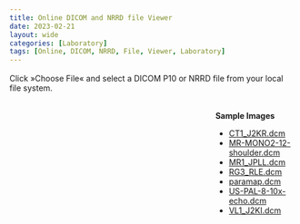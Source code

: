 ```yaml
---
title: Online DICOM and NRRD file Viewer
date: 2023-02-21
layout: wide
categories: [Laboratory]
tags: [Online, DICOM, NRRD, File, Viewer, Laboratory]
---
```

<style>
/* Paragraph */
article > p {
  padding: 0 2rem;
}

p {
  margin: 1rem 0;
}

/* Viewer */
.viewer {
  box-sizing: border-box;
  height: 100%;
  border-top: 1px solid var(--main-border-color);
  height: calc(100vh - 128px - 3.8rem);
}

.viewer-row {
  display: flex;
  height: calc(100% - 4rem);
}

.viewer-column-70 {
  flex: 70%;
  width: 70%;
  height: 100%;
}

.viewer-column-30 {
  flex: 30%;
  width: 30%;
  height: 100%;
  padding-top: 1rem;
  padding-left: 2rem;
}

/* Canvas */
x3d-canvas {
  width: 100%;
  height: 100%;
  aspect-ratio: unset;
}

/* Buttons */

.viewer .toolbar {
  box-sizing: border-box;
  border-top: 1px solid var(--main-border-color);
}

#dicom-buttons {
  padding: 0 2rem;
}

#dicom-buttons input {
  margin-right: 1.5rem;
}

#dicom-buttons input:last-child {
  margin-right: 0;
}
</style>

<script type="module" src="/x_ite/assets/laboratory/dicom/dicom.mjs"></script>

<p>Click »Choose File« and select a DICOM P10 or NRRD file from your local file system.</p>

<div class="viewer">
  <div class="viewer-row">
    <div class="viewer-column-70">
      <x3d-canvas splashScreen="false" src="/x_ite/assets/laboratory/dicom/dicom.x3d"></x3d-canvas>
    </div>
    <div class="viewer-column-30">
      <b>Sample Images</b>
      <br>
      <ul id="dicom-samples">
        <li><a href="/x_ite/assets/laboratory/dicom/datasets/CT1_J2KR.dcm">CT1_J2KR.dcm</a></li>
        <li><a href="/x_ite/assets/laboratory/dicom/datasets/MR-MONO2-12-shoulder.dcm">MR-MONO2-12-shoulder.dcm</a></li>
        <li><a href="/x_ite/assets/laboratory/dicom/datasets/MR1_JPLL.dcm">MR1_JPLL.dcm</a></li>
        <li><a href="/x_ite/assets/laboratory/dicom/datasets/RG3_RLE.dcm">RG3_RLE.dcm</a></li>
        <li><a href="/x_ite/assets/laboratory/dicom/datasets/paramap.dcm">paramap.dcm</a></li>
        <li><a href="/x_ite/assets/laboratory/dicom/datasets/US-PAL-8-10x-echo.dcm">US-PAL-8-10x-echo.dcm</a></li>
        <li><a href="/x_ite/assets/laboratory/dicom/datasets/VL1_J2KI.dcm">VL1_J2KI.dcm</a></li>
      </ul>
    </div>
  </div>
  <div class="toolbar">
    <p id="dicom-buttons"></p>
  </div>
</div>

